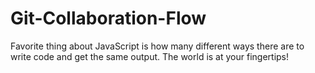 # Git-Collaboration-Flow

Favorite thing about JavaScript is how many different ways there are to write code and get the same output. The world is at your fingertips!